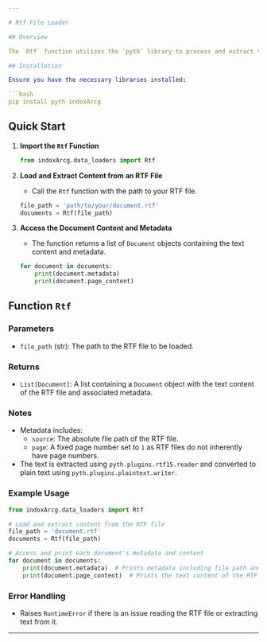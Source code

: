 ```yaml
---

# Rtf File Loader

## Overview

The `Rtf` function utilizes the `pyth` library to process and extract text from RTF files. It reads the RTF file, converts its content into plain text, and packages this text along with metadata into `Document` objects.

## Installation

Ensure you have the necessary libraries installed:

```bash
pip install pyth indoxArcg
```

## Quick Start

1. **Import the `Rtf` Function**

   ```python
   from indoxArcg.data_loaders import Rtf
   ```

2. **Load and Extract Content from an RTF File**

   - Call the `Rtf` function with the path to your RTF file.

   ```python
   file_path = 'path/to/your/document.rtf'
   documents = Rtf(file_path)
   ```

3. **Access the Document Content and Metadata**

   - The function returns a list of `Document` objects containing the text content and metadata.

   ```python
   for document in documents:
       print(document.metadata)
       print(document.page_content)
   ```

## Function `Rtf`

### Parameters

- `file_path` (str): The path to the RTF file to be loaded.

### Returns

- `List[Document]`: A list containing a `Document` object with the text content of the RTF file and associated metadata.

### Notes

- Metadata includes:
  - `source`: The absolute file path of the RTF file.
  - `page`: A fixed page number set to `1` as RTF files do not inherently have page numbers.
- The text is extracted using `pyth.plugins.rtf15.reader` and converted to plain text using `pyth.plugins.plaintext.writer`.

### Example Usage

```python
from indoxArcg.data_loaders import Rtf

# Load and extract content from the RTF file
file_path = 'document.rtf'
documents = Rtf(file_path)

# Access and print each document's metadata and content
for document in documents:
    print(document.metadata)  # Prints metadata including file path and page number
    print(document.page_content)  # Prints the text content of the RTF file
```

### Error Handling

- Raises `RuntimeError` if there is an issue reading the RTF file or extracting text from it.

---
```

